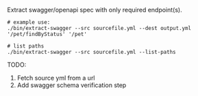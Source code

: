 Extract swagger/openapi spec with only required endpoint(s).

```
# example use:
./bin/extract-swagger --src sourcefile.yml --dest output.yml '/pet/findByStatus' '/pet'

# list paths
./bin/extract-swagger --src sourcefile.yml --list-paths
```

TODO:
1. Fetch source yml from a url
2. Add swagger schema verification step
